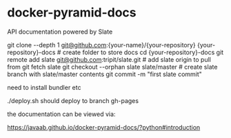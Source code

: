 # docker-pyramid-docs
API documentation powered by Slate


git clone --depth 1 git@github.com:{your-name}/{your-repository} {your-repository}-docs # create folder to store docs
cd {your-repository}-docs
git remote add slate git@github.com:tripit/slate.git # add slate origin to pull from
git fetch slate
git checkout --orphan slate slate/master # create slate branch with slate/master contents
git commit -m "first slate commit"


need to install bundler etc



./deploy.sh   should deploy to branch gh-pages  


the documentation can be viewed via:

https://javaab.github.io/docker-pyramid-docs/?python#introduction
